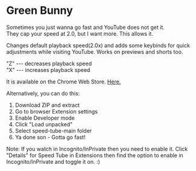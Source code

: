# Green Bunny
Sometimes you just wanna go fast and YouTube does not get it.  
They cap your speed at 2.0, but I want more. This allows it.

Changes default playback speed(2.0x) and adds some keybinds for quick adjustments while visiting YouTube. Works on previews and shorts too.

"Z" --- decreases playback speed  
"X" --- increases playback speed

It is available on the Chrome Web Store. [Here.](https://chromewebstore.google.com/detail/green-bunny-a-seamless-co/amgijocdfcmdoemenpngkdjokhkppili)

Alternatively, you can do this:

1. Download ZIP and extract
2. Go to browser Extension settings
3. Enable Developer mode
4. Click "Load unpacked"
5. Select speed-tube-main folder
6. Ya done son - Gotta go fast!

Note: If you watch in Incognito/InPrivate then you need to enable it. Click "Details" for Speed Tube in Extensions then find the option to enable in Incognito/InPrivate and toggle it on. :)
